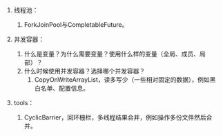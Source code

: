 
1. 线程池：  
    1. ForkJoinPool与CompletableFuture。  

1. 并发容器：  
    1. 什么是变量？为什么需要变量？使用什么样的变量（全局、成员、局部）？  
    2. 什么时候使用并发容器？选择哪个并发容器？  
        1. CopyOnWriteArrayList，读多写少（一些相对固定的数据），例如黑白名单、配置信息。  

2. tools：  
    1. CyclicBarrier，回环栅栏，多线程结果合并，例如操作多份文件然后合并。  


<!-- 
java多线程累加计数
https://blog.csdn.net/wzmde007/article/details/79641084


找出5亿个整数的文件中的重复数

-->


    